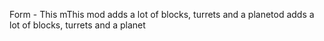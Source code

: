 Form - This mThis mod adds a lot of blocks, turrets and a planetod adds a lot of blocks, turrets and a planet
